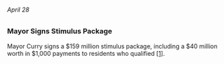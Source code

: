 ###### April 28

### Mayor Signs Stimulus Package

Mayor Curry signs a $159 million stimulus package, including a $40 million worth in $1,000 payments to residents who qualified [[1]](https://www.jaxdailyrecord.com/article/covid-19-timeline-key-events-in-the-coronavirus-pandemic-in-northeast-florida).